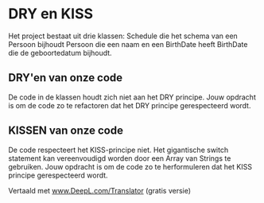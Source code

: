# DRY en KISS

Het project bestaat uit drie klassen:
Schedule die het schema van een Persoon bijhoudt
Persoon die een naam en een BirthDate heeft
BirthDate die de geboortedatum bijhoudt.

## DRY'en van onze code
De code in de klassen houdt zich niet aan het DRY principe.
Jouw opdracht is om de code zo te refactoren dat het DRY principe gerespecteerd wordt.


## KISSEN van onze code
De code respecteert het KISS-principe niet.
Het gigantische switch statement kan vereenvoudigd worden door een Array van Strings te gebruiken.
Jouw opdracht is om de code zo te herformuleren dat het KISS principe gerespecteerd wordt.


Vertaald met www.DeepL.com/Translator (gratis versie)